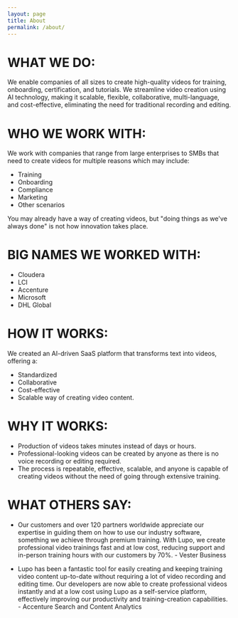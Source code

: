 ```yaml
---
layout: page
title: About
permalink: /about/
---
```


# WHAT WE DO:
We enable companies of all sizes to create high-quality videos for training, onboarding, certification, and tutorials. We streamline video creation using AI technology, making it scalable, flexible, collaborative, multi-language, and cost-effective, eliminating the need for traditional recording and editing.

# WHO WE WORK WITH:
We work with companies that range from large enterprises to SMBs that need to create videos for multiple reasons which may include:
* Training
* Onboarding
* Compliance
* Marketing
* Other scenarios

You may already have a way of creating videos, but "doing things as we've always done" is not how innovation takes place.

# BIG NAMES WE WORKED WITH:
* Cloudera
* LCI
* Accenture
* Microsoft
* DHL Global

# HOW IT WORKS:
We created an AI-driven SaaS platform that transforms text into videos, offering a:
* Standardized
* Collaborative
* Cost-effective
* Scalable 
way of creating video content.

# WHY IT WORKS:
* Production of videos takes minutes instead of days or hours.
* Professional-looking videos can be created by anyone as there is no voice recording or editing required.
* The process is repeatable, effective, scalable, and anyone is capable of creating videos without the need of going through extensive training.

# WHAT OTHERS SAY:
* Our customers and over 120 partners worldwide appreciate our expertise in guiding them on how to use our industry software, something we achieve through premium training. With Lupo, we create professional video trainings fast and at low cost, reducing support and in-person training hours with our customers by 70%. - Vester Business

* Lupo has been a fantastic tool for easily creating and keeping training video content up-to-date without requiring a lot of video recording and editing time. Our developers are now able to create professional videos instantly and at a low cost using Lupo as a self-service platform, effectively improving our productivity and training-creation capabilities. - Accenture Search and Content Analytics